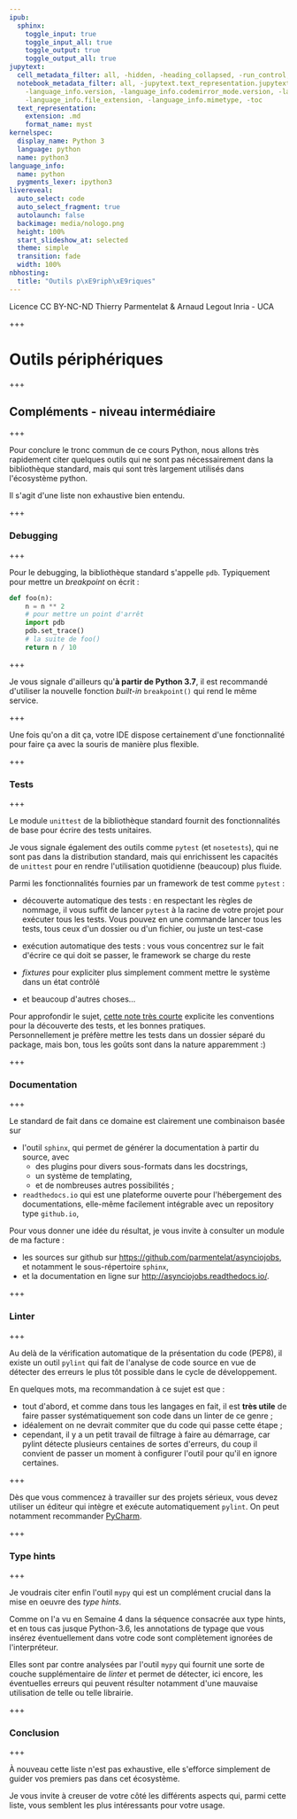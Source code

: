 ```yaml
---
ipub:
  sphinx:
    toggle_input: true
    toggle_input_all: true
    toggle_output: true
    toggle_output_all: true
jupytext:
  cell_metadata_filter: all, -hidden, -heading_collapsed, -run_control, -trusted
  notebook_metadata_filter: all, -jupytext.text_representation.jupytext_version, -jupytext.text_representation.format_version,
    -language_info.version, -language_info.codemirror_mode.version, -language_info.codemirror_mode,
    -language_info.file_extension, -language_info.mimetype, -toc
  text_representation:
    extension: .md
    format_name: myst
kernelspec:
  display_name: Python 3
  language: python
  name: python3
language_info:
  name: python
  pygments_lexer: ipython3
livereveal:
  auto_select: code
  auto_select_fragment: true
  autolaunch: false
  backimage: media/nologo.png
  height: 100%
  start_slideshow_at: selected
  theme: simple
  transition: fade
  width: 100%
nbhosting:
  title: "Outils p\xE9riph\xE9riques"
---
```


<div class="licence">
<span>Licence CC BY-NC-ND</span>
<span>Thierry Parmentelat &amp; Arnaud Legout</span>
<span>Inria - UCA</span>
</div>

+++

# Outils périphériques

+++

## Compléments - niveau intermédiaire

+++

Pour conclure le tronc commun de ce cours Python, nous allons très rapidement citer quelques outils qui ne sont pas nécessairement dans la bibliothèque standard, mais qui sont très largement utilisés dans l'écosystème python.

Il s'agit d'une liste non exhaustive bien entendu.

+++

### Debugging

+++

Pour le debugging, la bibliothèque standard s'appelle `pdb`. Typiquement pour mettre un *breakpoint* on écrit :

```python
def foo(n):
    n = n ** 2
    # pour mettre un point d'arrêt
    import pdb
    pdb.set_trace()
    # la suite de foo()
    return n / 10
```

+++

Je vous signale d'ailleurs qu'**à partir de Python 3.7**, il est recommandé d'utiliser la nouvelle fonction *built-in* `breakpoint()` qui rend le même service.

+++

Une fois qu'on a dit ça, votre IDE dispose certainement d'une fonctionnalité pour faire ça avec la souris de manière plus flexible.

+++

### Tests

+++

Le module `unittest` de la bibliothèque standard fournit des fonctionnalités de base pour écrire des tests unitaires.

Je vous signale également des outils comme `pytest` (et `nosetests`), qui ne sont pas dans la distribution standard, mais qui enrichissent les capacités de `unittest` pour en rendre l'utilisation quotidienne (beaucoup) plus fluide.

Parmi les fonctionnalités fournies par un framework de test comme `pytest` :

* découverte automatique des tests : en respectant les règles de nommage, il vous suffit de lancer `pytest` à la racine de votre projet pour exécuter tous les tests.
  Vous pouvez en une commande lancer tous les tests, tous ceux d'un dossier ou d'un fichier, ou juste un test-case

* exécution automatique des tests : vous vous concentrez sur le fait d'écrire ce qui doit se passer, le framework se charge du reste

* *fixtures* pour expliciter plus simplement comment mettre le système dans un état contrôlé

* et beaucoup d'autres choses…

Pour approfondir le sujet, [cette note très courte](https://docs.pytest.org/en/latest/goodpractices.html) explicite les conventions pour la découverte des tests, et les bonnes pratiques.  
Personnellement je préfère mettre les tests dans un dossier séparé du package, mais bon, tous les goûts sont dans la nature apparemment :)

+++

### Documentation

+++

Le standard de fait dans ce domaine est clairement une combinaison basée sur

* l'outil `sphinx`, qui permet de générer la documentation à partir du source, avec
  * des plugins pour divers sous-formats dans les docstrings,
  * un système de templating,
  * et de nombreuses autres possibilités ;
* `readthedocs.io` qui est une plateforme ouverte pour l'hébergement des documentations, elle-même facilement intégrable avec un repository type `github.io`, 

Pour vous donner une idée du résultat, je vous invite à consulter un module de ma facture :

* les sources sur github sur <https://github.com/parmentelat/asynciojobs>, et notamment le sous-répertoire `sphinx`,
* et la documentation en ligne sur <http://asynciojobs.readthedocs.io/>.

+++

### Linter

+++

Au delà de la vérification automatique de la présentation du code (PEP8), il existe un outil `pylint` qui fait de l'analyse de code source en vue de détecter des erreurs le plus tôt possible dans le cycle de développement.

En quelques mots, ma recommandation à ce sujet est que :

* tout d'abord, et comme dans tous les langages en fait, il est **très utile** de faire passer systématiquement son code dans un linter de ce genre ;
* idéalement on ne devrait commiter que du code qui passe cette étape ;
* cependant, il y a un petit travail de filtrage à faire au démarrage, car pylint détecte plusieurs centaines de sortes d'erreurs, du coup il convient de passer un moment à configurer l'outil pour qu'il en ignore certaines.

+++

Dès que vous commencez à travailler sur des projets sérieux, vous devez utiliser un éditeur qui intègre et exécute automatiquement `pylint`. On peut notamment recommander [PyCharm](https://www.jetbrains.com/pycharm/).

+++

### Type hints

+++

Je voudrais citer enfin l'outil `mypy` qui est un complément crucial dans la mise en oeuvre des *type hints*. 

Comme on l'a vu en Semaine 4 dans la séquence consacrée aux type hints, et en tous cas jusque Python-3.6, les annotations de typage que vous insérez éventuellement dans votre code sont complètement ignorées de l'interpréteur. 

Elles sont par contre analysées par l'outil `mypy` qui fournit une sorte de couche supplémentaire de *linter* et permet de détecter, ici encore, les éventuelles erreurs qui peuvent résulter notamment d'une mauvaise utilisation de telle ou telle librairie.

+++

### Conclusion

+++

À nouveau cette liste n'est pas exhaustive, elle s'efforce simplement de guider vos premiers pas dans cet écosystème.

Je vous invite à creuser de votre côté les différents aspects qui, parmi cette liste, vous semblent les plus intéressants pour votre usage.
